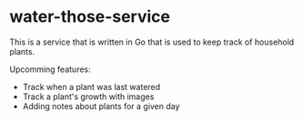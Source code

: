 # water-those-service

This is a service that is written in Go that is used to keep track of household plants.

Upcomming features:

- Track when a plant was last watered
- Track a plant's growth with images
- Adding notes about plants for a given day
